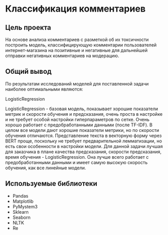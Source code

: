 # Классификация комментариев

## Цель проекта
На основе анализа комментариев с разметкой об их токсичности построить модель, классифицирующую комментарии пользователей интернет-магазина на позитивные и негативные для дальнейшей отправки негативных комментариев на модерацию.

## Общий вывод
По результатам исследований моделей для поставленной задачи наиболее оптимальными являются:

LogisticRegression

LogisticRegression - базовая модель, показывает хорошие показатели метрик и скорости обучения и предсказания, очень проста в настройке и не требует особой настройки гиперпараметров по сетке. Очень хорошо работает с предобработанными данными (после TF-IDF). В целом все модели дают хорошие показатели метрики, но по скорости обучения отличаются.
Представление текста в векторную форму через BERT проще, поскольку не требует предварительной лемматизации, но есть свои особенности в настройки модели.
Для данной задачи лучшая для заказчика в плане качества предсказания, скорости предсказания, время обучения - LogisticRegression. Она лучше всего работает с предобработанными данными и имеет самую высокую скорость обучения, как все линейные модели.

## Используемые библиотеки
- Pandas
- Matplotlib
- PyMystem3
- Sklearn
- Seaborn
- NLTK
- Re
